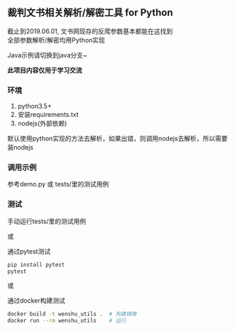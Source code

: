## 裁判文书相关解析/解密工具 for Python
截止到2019.06.01, 文书网现存的反爬参数基本都能在这找到  
全部参数解析/解密均用Python实现

Java示例请切换到java分支~

**此项目内容仅用于学习交流**

### 环境
1. python3.5+
2. 安装requirements.txt
3. nodejs(外部依赖)

默认使用python实现的方法去解析，如果出错，则调用nodejs去解析，所以需要装nodejs

### 调用示例
参考demo.py 或 tests/里的测试用例 

### 测试
手动运行tests/里的测试用例

或

通过pytest测试
```bash
pip install pytest
pytest
```

或

通过docker构建测试
```bash
docker build -t wenshu_utils .  # 构建镜像
docker run --rm wenshu_utils    # 运行
```
